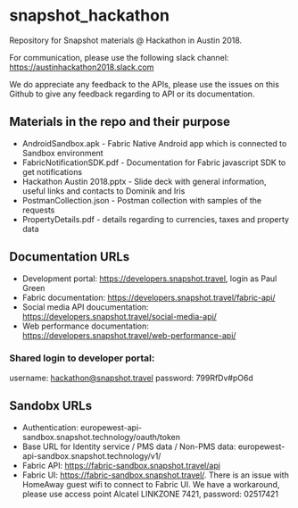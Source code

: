 # snapshot_hackathon
Repository for Snapshot materials @ Hackathon in Austin 2018.

For communication, please use the following slack channel: https://austinhackathon2018.slack.com

We do appreciate any feedback to the APIs, please use the issues on this Github to give any feedback regarding to API or its documentation.

## Materials in the repo and their purpose

* AndroidSandbox.apk - Fabric Native Android app which is connected to Sandbox environment
* FabricNotificationSDK.pdf - Documentation for Fabric javascript SDK to get notifications
* Hackathon Austin 2018.pptx - Slide deck with general information, useful links and contacts to Dominik and Iris
* PostmanCollection.json - Postman collection with samples of the requests
* PropertyDetails.pdf - details regarding to currencies, taxes and property data

## Documentation URLs

* Development portal: https://developers.snapshot.travel, login as Paul Green
* Fabric documentation: https://developers.snapshot.travel/fabric-api/
* Social media API doucumentation: https://developers.snapshot.travel/social-media-api/
* Web performance documentation: https://developers.snapshot.travel/web-performance-api/

### Shared login to developer portal: 

username: hackathon@snapshot.travel
password: 799RfDv#pO6d

## Sandobx URLs

* Authentication: europewest-api-sandbox.snapshot.technology/oauth/token
* Base URL for Identity service / PMS data / Non-PMS data: europewest-api-sandbox.snapshot.technology/v1/
* Fabric API: https://fabric-sandbox.snapshot.travel/api
* Fabric UI: https://fabric-sandbox.snapshot.travel/. There is an issue with HomeAway guest wifi to connect to Fabric UI. We have a workaround, please use access point Alcatel LINKZONE 7421, password: 02517421


